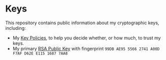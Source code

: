 <!--#########################################################################-->
<!-- @file       Readme.md -->
<!-- @brief      Readme file for keys repository. -->
<!-- @author     0xD62EE11516877AA8 -->
<!-- @date       2016-09-17 -->
<!-- @copyright  GPLv3+ -->

# Keys
This repository contains public information about my cryptographic keys, 
including:

  - My [Key Policies](https://github.com/daemma/keys/blob/master/policy.md), 
	to help you decide whether, or how much, to trust my keys.
  - My primary [RSA Public Key](https://raw.githubusercontent.com/daemma/keys/master/rsa/0xD62EE11516877AA8.asc)
	with fingerprint `99DB AE95 5566 2741 A00D  F7AF D62E E115 1687 7AA8`

<!--end Readme.md -->
<!--#########################################################################-->
